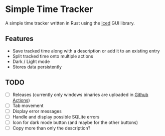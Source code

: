 # Simple Time Tracker
A simple time tracker written in Rust using the [Iced](https://github.com/hecrj/iced) GUI library.

## Features

* Save tracked time along with a description or add it to an existing entry
* Split tracked time onto multiple actions
* Dark / Light mode
* Stores data persistently

## TODO

- [ ] Releases (currently only windows binaries are uploaded in [Github Actions](https://github.com/infality/simple-time-tracker/actions/workflows/rust.yml))
- [ ] Tab movement
- [ ] Display error messages
- [ ] Handle and display possible SQLite errors
- [ ] Icon for dark mode button (and maybe for the other buttons)
- [ ] Copy more than only the description?
